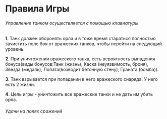 # Правила Игры #
###### Управление танком осуществляется с помощью клавиатуры ###### 
**1**. Танк должен оборонять орла и в тоже время стараться полностью зачистить поле боя от вражеских танков, чтобы перейти на следующий уровень.

**2**. При уничтожении вражеского танка, есть вероятность выпадения бонуса(виды бонусов:Танк (жизнь), Каска (неуязвимость, броня), Звезда (медаль), Лопата(возводит бетонную стену), Граната (бомба)).

**3**. Танк взрывается при попадании в него вражеского снаряда. У него есть 2 жизни.

**4**. Цель игры - уничтожить все вражеские танки и не дать им убить орла. 

###### Удачи на полях сражений ###### 
